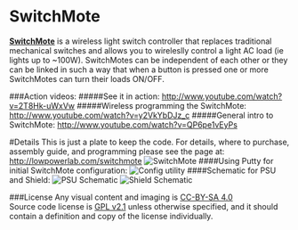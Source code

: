 SwitchMote
==========

[**SwitchMote**](http://lowpowerlab.com/switchmote) is a wireless light switch controller that replaces traditional mechanical switches and allows you to wireleslly control a light AC load (ie lights up to ~100W). SwitchMotes can be independent of each other or they can be linked in such a way that when a button is pressed one or more SwitchMotes can turn their loads ON/OFF.

###Action videos:
#####See it in action: http://www.youtube.com/watch?v=2T8Hk-uWxVw
#####Wireless programming the SwitchMote: http://www.youtube.com/watch?v=y2VkYbDJz_c
#####General intro to SwitchMote: http://www.youtube.com/watch?v=QP6pe1vEyPs

#Details
This is just a plate to keep the code. For details, where to purchase, assembly guide, and programming please see the page at: http://lowpowerlab.com/switchmote
![SwitchMote](https://farm6.staticflickr.com/5074/14305862867_8b30a9c84a_c.jpg "SwithMote programming through FTDI")
####Using Putty for initial SwitchMote configuration:
![Config utility](http://farm4.staticflickr.com/3665/12596245284_a8b8ca934b_o.png "SwithMote configuration utility")
####Schematic for PSU and Shield:
![PSU Schematic](https://farm3.staticflickr.com/2913/14305941098_9404f20aeb_c.jpg "SwitchMote PSU Schematic")
![Shield Schematic](https://farm4.staticflickr.com/3889/14489164051_e30f8e57d0_c.jpg "SwitchMote Shield Schematic")

###License
Any visual content and imaging is [CC-BY-SA 4.0](https://creativecommons.org/licenses/by-sa/4.0/)
<br/>
Source code license is [GPL v2.1](http://www.gnu.org/licenses/lgpl-2.1.html) unless otherwise specified, and it should contain a definition and copy of the license individually.
